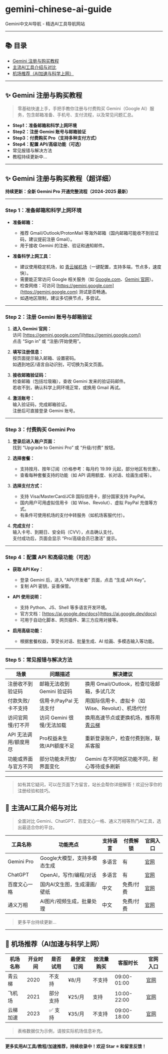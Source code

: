 # gemini-chinese-ai-guide

Gemini中文AI导航 - 精选AI工具导航网站

---

## 📚 目录

- [Gemini 注册与购买教程](#gemini-注册与购买教程-超详细)
- [主流AI工具介绍与对比](#主流ai工具介绍与对比)
- [机场推荐（AI加速与科学上网）](#机场推荐ai加速与科学上网)

---

## ✨ Gemini 注册与购买教程

> 零基础快速上手，手把手教你注册与付费购买 Gemini（Google AI）服务，包含邮箱准备、手机号、支付流程，以及常见问题汇总。

- **Step1：准备邮箱和科学上网环境**
- **Step2：注册 Gemini 账号与邮箱验证**
- **Step3：付费购买 Pro（支持多种支付方式）**
- **Step4：配置 API/高级功能（可选）**
- 常见报错与解决方法
- 教程持续更新中...

---
## ✨ Gemini 注册与购买教程（超详细）

**持续更新：全新 Gemini Pro 开通完整流程（2024-2025 最新）**

---

### Step 1：准备邮箱和科学上网环境

- **准备邮箱：**
  - 推荐 Gmail/Outlook/ProtonMail 等海外邮箱（国内邮箱可能收不到验证码，建议提前注册 Gmail）。
  - 用于接收 Gemini 的注册、验证和通知邮件。

- **准备科学上网工具：**
  - 建议使用稳定机场，如 [青云梯机场](https://qyt.cloud)（一键配置，支持多端，节点多，速度快）。
  - 需要能正常访问 Google 相关服务（如 [Google.com](https://google.com)、[Gemini 官网](https://gemini.google.com/)）。
  - 检查网络：可访问 [https://gemini.google.com](https://gemini.google.com) 测试是否畅通。
  - 如遇地区限制，建议多切换节点，多尝试。

---

### Step 2：注册 Gemini 账号与邮箱验证

1. **进入 Gemini 官网：**  
   访问 [https://gemini.google.com/](https://gemini.google.com/)  
   点击 “Sign in” 或 “注册/开始使用”。

2. **填写注册信息：**  
   按页面提示输入邮箱、设置密码。  
   如遇到地区/语言自动识别，可切换为英文页面。

3. **接收邮箱验证码：**  
   检查邮箱（包括垃圾箱），查收 Gemini 发来的验证码邮件。  
   若收不到，确认科学上网环境正常，或换用 Gmail 再试。

4. **激活账号：**  
   输入验证码，完成邮箱验证。  
   注册后可直接登录 Gemini 账号。

---

### Step 3：付费购买 Gemini Pro

1. **登录后进入账户页面：**  
   找到 “Upgrade to Gemini Pro” 或 “升级/付费” 按钮。

2. **选择套餐：**  
   - 支持按月、按年订阅（价格参考：每月约 19.99 元起，部分地区有优惠）。
   - 查看每种套餐支持的功能（如 API 调用额度、长对话、绘画生成等）。

3. **选择支付方式：**  
   - 支持 Visa/MasterCard/JCB 国际信用卡，部分国家支持 PayPal。
   - 国内用户可用虚拟信用卡（如 Wise、Revolut）、虚拟 PayPal 充值等方式。
   - 有条件可使用机场的支付中转服务（如机场客服代付）。

4. **完成支付：**  
   输入卡号、到期日、安全码（CVV），点击确认支付。  
   支付成功后，页面会显示 “Pro/高级会员已激活” 提示。

---

### Step 4：配置 API 和高级功能（可选）

- **获取 API Key：**
  - 登录 Gemini 后，进入 “API/开发者” 页面，点击 “生成 API Key”。
  - 复制 API 密钥，妥善保管。

- **API 使用说明：**
  - 支持 Python、JS、Shell 等多语言开发环境。
  - 官方文档：[https://ai.google.dev/docs](https://ai.google.dev/docs)
  - 可用于自动化脚本、网页插件、第三方应用对接等。

- **启用高级功能：**
  - 根据套餐权益，享受长对话、批量生成、AI 绘画、多模态输入等功能。

---

### Step 5：常见报错与解决方法

| 场景                     | 问题描述                   | 解决建议                                     |
|--------------------------|----------------------------|----------------------------------------------|
| 注册收不到验证码          | 邮箱无法收到 Gemini 验证码 | 换用 Gmail/Outlook，检查垃圾邮箱，多试几次   |
| 付款失败/卡不支持         | 信用卡/PayPal 无法支付      | 用国际信用卡、虚拟卡（如 Wise、Revolut）、机场代付 |
| 访问官网慢/打不开         | 访问 Gemini 很慢/无法加载   | 换用高速节点或更换机场，推荐用 [青云梯](https://qyt.cloud) |
| API 无法调用/额度用尽     | Pro权益未生效/API额度不足    | 重新登录账户，检查付费到账，联系客服         |
| 功能或界面与官方不同      | 部分功能未开放/界面变化      | Gemini 在不同地区功能不同，耐心等待或多刷新  |

---

> 如有其它疑问，可以在页面下方留言，站长会帮你详细解答！欢迎分享你的注册经验和技巧。


## 🤖 主流AI工具介绍与对比

> 全面对比 Gemini、ChatGPT、百度文心一格、通义万相等热门AI工具，选出最适合你的平台。

| 工具名称           | 功能亮点                      | 支持语言 | 付费解锁 | 官网入口              |
|------------------|-----------------------------|--------|--------|----------------------|
| Gemini Pro       | Google大模型，支持多模态生成     | 多语言   | 有      | [官网](https://gemini.google.com/)    |
| ChatGPT          | OpenAI，写作/编程/对话         | 多语言   | 有      | [官网](https://chat.openai.com/)      |
| 百度文心一格      | 国内AI文生图，生成漫画/壁纸        | 中文     | 免费/付费| [官网](https://yige.baidu.com/)       |
| 通义万相          | AI图片/视频生成，批量处理          | 中文     | 免费/付费| [官网](https://wanxiang.aliyun.com/)  |

> 更多平台持续更新...

---

## 🚦 机场推荐（AI加速与科学上网）

| 机场名称   | 开业时间 | 是否试用 | 最便宜订阅 | 按流量购买 | 客服时长         | 官网入口            |
|------------|---------|--------|-----------|------------|------------------|--------------------|
| 青云梯     | 2020    | 不支持   | ¥8/月      | 不支持         | 09:00-01:00      | [官网](https://ivt01.qytaff.cc/register?aff=X0bVMVya) |
| 飞机场     | 2021    | 部分支持 | ¥25/月      | 支持         | 10:00-22:00      | [官网](https://example.com) |
| 云梯加速   | 2023    | ✅ 支持   | ¥35/月      | 不支持       | 09:00-18:00      | [官网](https://example.com) |

> 表格数据仅为示例，请按实际机场信息补充。

---

**更多实用AI工具/教程/加速推荐，持续收录中！欢迎 Star ⭐ 和留言反馈！**
